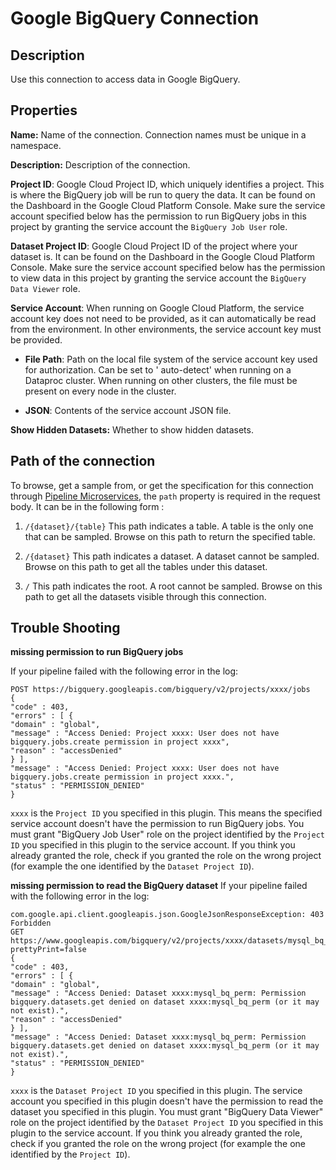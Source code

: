 # Google BigQuery Connection

Description
-----------
Use this connection to access data in Google BigQuery.

Properties
----------
**Name:** Name of the connection. Connection names must be unique in a namespace.

**Description:** Description of the connection.

**Project ID**: Google Cloud Project ID, which uniquely identifies a project. This is where the BigQuery job will be run
to query the data. It can be found on the Dashboard in the Google Cloud Platform Console. Make sure the service account
specified below has the permission to run BigQuery jobs in this project by granting the service account
the `BigQuery Job User` role.

**Dataset Project ID**: Google Cloud Project ID of the project where your dataset is. It can be found on the Dashboard
in the Google Cloud Platform Console. Make sure the service account specified below has the permission to view data in
this project by granting the service account the `BigQuery Data Viewer` role.

**Service Account**: When running on Google Cloud Platform, the service account key does not need to be provided, as
it can automatically be read from the environment. In other environments, the service account key must be provided.

* **File Path**: Path on the local file system of the service account key used for authorization. Can be set to '
  auto-detect' when running on a Dataproc cluster. When running on other clusters, the file must be present on every
  node in the cluster.

* **JSON**: Contents of the service account JSON file.

**Show Hidden Datasets:** Whether to show hidden datasets.

Path of the connection
----------------------
To browse, get a sample from, or get the specification for this connection through 
[Pipeline Microservices](https://cdap.atlassian.net/wiki/spaces/DOCS/pages/975929350/Pipeline+Microservices), the `path`
property is required in the request body. It can be in the following form :

1. `/{dataset}/{table}`
   This path indicates a table. A table is the only one that can be sampled. Browse on this path to return the specified table.

2. `/{dataset}`
   This path indicates a dataset. A dataset cannot be sampled. Browse on this path to get all the tables under this dataset.

3. `/`
   This path indicates the root. A root cannot be sampled. Browse on this path to get all the datasets visible through this connection.

Trouble Shooting
----------------

**missing permission to run BigQuery jobs**

If your pipeline failed with the following error in the log:
```
POST https://bigquery.googleapis.com/bigquery/v2/projects/xxxx/jobs
{
"code" : 403,
"errors" : [ {
"domain" : "global",
"message" : "Access Denied: Project xxxx: User does not have bigquery.jobs.create permission in project xxxx",
"reason" : "accessDenied"
} ],
"message" : "Access Denied: Project xxxx: User does not have bigquery.jobs.create permission in project xxxx.",
"status" : "PERMISSION_DENIED"
}
``` 
`xxxx` is the `Project ID` you specified in this plugin. This means the specified service account doesn't have the
permission to run BigQuery jobs. You must grant "BigQuery Job User" role on the project identified by the `Project ID`
you specified in this plugin to the service account. If you think you already granted the role, check if you granted the
role on the wrong project (for example the one identified by the `Dataset Project ID`).

**missing permission to read the BigQuery dataset**
If your pipeline failed with the following error in the log:
```
com.google.api.client.googleapis.json.GoogleJsonResponseException: 403 Forbidden
GET https://www.googleapis.com/bigquery/v2/projects/xxxx/datasets/mysql_bq_perm?prettyPrint=false
{
"code" : 403,
"errors" : [ {
"domain" : "global",
"message" : "Access Denied: Dataset xxxx:mysql_bq_perm: Permission bigquery.datasets.get denied on dataset xxxx:mysql_bq_perm (or it may not exist).",
"reason" : "accessDenied"
} ],
"message" : "Access Denied: Dataset xxxx:mysql_bq_perm: Permission bigquery.datasets.get denied on dataset xxxx:mysql_bq_perm (or it may not exist).",
"status" : "PERMISSION_DENIED"
}
```
`xxxx` is the `Dataset Project ID` you specified in this plugin. The service account you specified in this plugin doesn't
have the permission to read the dataset you specified in this plugin. You must grant "BigQuery Data Viewer" role on the
project identified by the `Dataset Project ID` you specified in this plugin to the service account. If you think you
already granted the role, check if you granted the role on the wrong project (for example the one identified by the `Project ID`).

